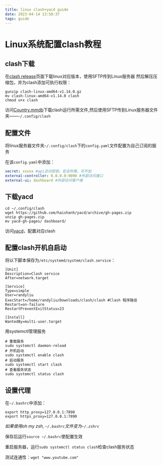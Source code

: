 ```yaml
---
title: linux clash+yacd guide
date: 2023-04-14 13:50:37
tags: guide
---
```



# Linux系统配置clash教程

## clash下载
在[clash release](https://github.com/Dreamacro/clash/releases)页面下载linux对应版本，使用SFTP传到Linux服务器
然后解压压缩包，并为clash添加可执行权限：
```shell
gunzip clash-linux-amd64-v1.14.0.gz
mv clash-linux-amd64-v1.14.0 clash
chmod u+x clash
```

访问[Country.mmdb](https://github.com/Dreamacro/maxmind-geoip/releases)下载clash运行所需文件,然后使用SFTP传到Linux服务器文件夹——`~/.config/clash`
<!-- more -->

## 配置文件
将linux服务器文件夹`~/.config/clash`下的`config.yaml`文件配置为自己订阅的服务

在该`config.yaml`中添加：
```yaml
secret: xxxxx #api访问密钥，安全所需，可不加
external-controller: 0.0.0.0:9090 #外部访问接口
external-ui: dashboard #外部访问客户端
```
## 下载yacd
```shell
cd ~/.config/clash
wget https://github.com/haishanh/yacd/archive/gh-pages.zip
unzip gh-pages.zip
mv yacd-gh-pages/ dashboard/
```

访问[yacd](39.105.14.234:9090/ui)，配置对应clash

## 配置clash开机自启动
将以下脚本保存为`/etc/systemd/system/clash.service`：
```shell
[Unit]
Description=Clash service
After=network.target

[Service]
Type=simple
User=randyliu
ExecStart=/home/randyliu/Downloads/clash/clash #Clash 程序路径
Restart=on-failure
RestartPreventExitStatus=23

[Install]
WantedBy=multi-user.target
```

用systemctl管理服务
```shell
# 重载服务
sudo systemctl daemon-reload
# 开机启动
sudo systemctl enable clash
# 启动服务
sudo systemctl start clash
# 查看服务状态
sudo systemctl status clash
```

## 设置代理
在`~/.bashrc`中添加：
```shell
export http_proxy=127.0.0.1:7890
export https_proxy=127.0.0.1:7890
```

*如果使用oh my zsh, `~/.bashrc`文件变为`~/.zshrc`*

保存后运行`source ~/.bashrc`使配置生效

重启服务器，运行`sudo systemctl status clash`检查clash服务状态

测试连通性：`wget "www.youtube.com"`

